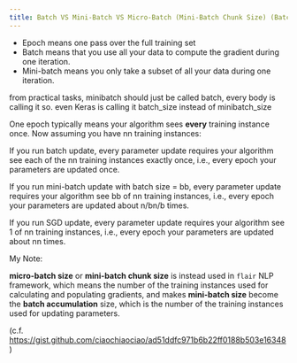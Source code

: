 ```yaml
---
title: Batch VS Mini-Batch VS Micro-Batch (Mini-Batch Chunk Size) (Batch Accumulation)
---
```




- Epoch means one pass over the full training set
- Batch means that you use all your data to compute the gradient during one iteration.
- Mini-batch means you only take a subset of all your data during one iteration.

from practical tasks, minibatch should just be called batch, every body is calling it so. even Keras is calling it batch_size instead of minibatch_size



One epoch typically means your algorithm sees **every** training instance once. Now assuming you have nn training instances:

If you run batch update, every parameter update requires your algorithm see each of the nn training instances exactly once, i.e., every epoch your parameters are updated once.

If you run mini-batch update with batch size = bb, every parameter update requires your algorithm see bb of nn training instances, i.e., every epoch your parameters are updated about n/bn/b times.

If you run SGD update, every parameter update requires your algorithm see 1 of nn training instances, i.e., every epoch your parameters are updated about nn times.

My Note:

**micro-batch size** or **mini-batch chunk size** is instead used in `flair` NLP framework, which means the number of the training instances used for calculating and populating gradients, and makes **mini-batch size** become the **batch accumulation** size, which is the number of the training instances used for updating parameters.

(c.f. https://gist.github.com/ciaochiaociao/ad51ddfc971b6b22ff0188b503e16348)